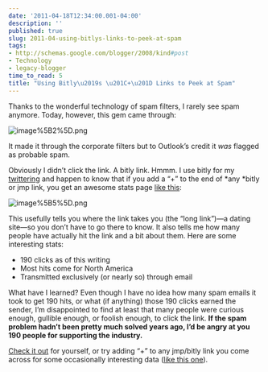 ```yaml
---
date: '2011-04-18T12:34:00.001-04:00'
description: ''
published: true
slug: 2011-04-using-bitlys-links-to-peek-at-spam
tags:
- http://schemas.google.com/blogger/2008/kind#post
- Technology
- legacy-blogger
time_to_read: 5
title: "Using Bitly\u2019s \u201C+\u201D Links to Peek at Spam"
---
```



Thanks to the wonderful technology of spam filters, I rarely see spam anymore. Today, however, this gem came through:

![image%5B2%5D.png](image%5B2%5D.png)

It made it through the corporate filters but to Outlook’s credit it *was* flagged as probable spam.  

Obviously I didn’t click the link. A bitly link. Hmmm. I use bitly for my [twittering](http://twitter.com/mharen) and happen to know that if you add a “+” to the end of *any *bitly or jmp link, you get an awesome stats page [like this](http://bit.ly/hIfeGP+):  

![image%5B5%5D.png](image%5B5%5D.png)  

This usefully tells you where the link takes you (the “long link”)—a dating site—so you don’t have to go there to know. It also tells me how many people have actually hit the link and a bit about them. Here are some interesting stats:  <ul>   <li>190 clicks as of this writing</li>    <li>Most hits come for North America</li>    <li>Transmitted exclusively (or nearly so) through email</li> </ul>

What have I learned? Even though I have no idea how many spam emails it took to get 190 hits, or what (if anything) those 190 clicks earned the sender, I’m disappointed to find at least that many people were curious enough, gullible enough, or foolish enough, to click the link. **If the spam problem hadn’t been pretty much solved years ago, I’d be angry at you 190 people for supporting the industry.**

[Check it out](http://bit.ly/hIfeGP+) for yourself, or try adding “+” to any jmp/bitly link you come across for some occasionally interesting data ([like this one](http://bit.ly/hZvZiH)).